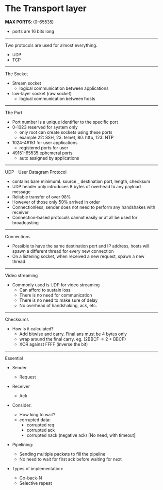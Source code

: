 # The Transport layer

**MAX PORTS**: (0-65535)
- ports are 16 bits long

---
Two protocols are used for almost everything.
- UDP
- TCP

---
The Socket
- Stream socket
    - logical communication between applications
- low-layer socket (raw socket)
    - logical communication between hosts

---
The Port
- Port number is a unique identifier to the specific port
- 0-1023 reserved for system only
    - only root can create sockets using these ports
    - example 22: SSH, 23: telnet, 80: http, 123: NTP
- 1024-49151 for user applications
    - registered ports for user
- 49151-65535 ephemeral ports
    - auto assigned by applications

---
UDP - User Datagram Protocol
- contains bare minimumL source _ destination port, length, checksum
- UDP header only introduces 8 bytes of overhead to any payload message
- Reliable transfer of over 98%
- However of those only 50% arrived in order
- Connectionless, sender does not need to perform any
handshakes with receiver
- Connection-based protocols cannot easily or at all be used
for broadcasting

---
Connections 
- Possible to have the same destination port and IP address,
hosts will spawn a different thread for every new connection
- On a listening socket, when received a new request, spawn a new
thread.

---
Video streaming
- Commonly used is UDP for video streaming
    - Can afford to sustain loss
    - There is no need for communication
    - There is no need to make sure of delay 
    - No overhead of handshaking, ack, etc.
    
---
Checksums
- How is it calculated?
    - Add bitwise and carry. Final ans must be 4 bytes only
    - wrap around the final carry. eg. (2BBCF -> 2 + BBCF)
    - XOR against FFFF (inverse the bit)
   
---
Essential
- Sender
    - Request
- Receiver
    - Ack
- Consider:
    - How long to wait?
    - corrupted data:
        - corrupted req
        - corrupted ack
        - corrupted nack (negative ack) [No need, with timeout]
- Pipelining:
    - Sending multiple packets to fill the pipeline
    - No need to wait for first ack before waiting for next

- Types of implementation:
    - Go-back-N
    - Selective repeat

        

    
